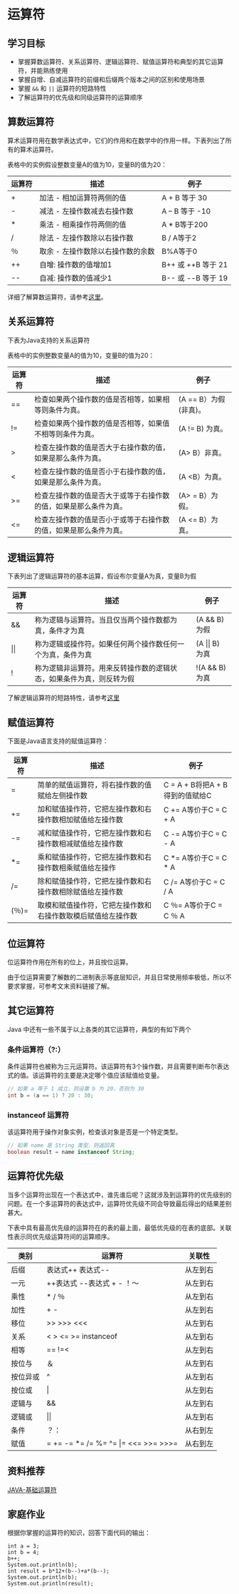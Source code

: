 # 运算符

## 学习目标
- 掌握算数运算符、关系运算符、逻辑运算符、赋值运算符和典型的其它运算符，并能熟练使用
- 掌握自增、自减运算符的前缀和后缀两个版本之间的区别和使用场景
- 掌握 `&&` 和 `||` 运算符的短路特性
- 了解运算符的优先级和同级运算符的运算顺序

## 算数运算符
算术运算符用在数学表达式中，它们的作用和在数学中的作用一样。下表列出了所有的算术运算符。

表格中的实例假设整数变量A的值为10，变量B的值为20：

|运算符|描述|例子|
|-----|----|----|
|+	|加法 - 相加运算符两侧的值|	A + B 等于 30|
|-	|减法 - 左操作数减去右操作数|A – B 等于 -10|
|*	|乘法 - 相乘操作符两侧的值|A * B等于200|
|/	|除法 - 左操作数除以右操作数|B / A等于2|
|％	|取余 - 左操作数除以右操作数的余数|B%A等于0|
|++	|自增: 操作数的值增加1|B++ 或 ++B 等于 21|
|--	|自减: 操作数的值减少1|B-- 或 --B 等于 19|

详细了解算数运算符，请参考[这里](https://www.math.uni-hamburg.de/doc/java/tutorial/java/nutsandbolts/arithmetic.html)。

## 关系运算符
下表为Java支持的关系运算符

表格中的实例整数变量A的值为10，变量B的值为20：


|运算符|	描述|	例子|
|-----|-----|------|
|==	|检查如果两个操作数的值是否相等，如果相等则条件为真。|(A == B）为假(非真)。|
|!=	|检查如果两个操作数的值是否相等，如果值不相等则条件为真。|(A != B) 为真。|
|\>|检查左操作数的值是否大于右操作数的值，如果是那么条件为真。|(A> B）非真。|
|< 	|检查左操作数的值是否小于右操作数的值，如果是那么条件为真。|(A <B）为真。|
|\>=|检查左操作数的值是否大于或等于右操作数的值，如果是那么条件为真。	|(A> = B）为假。|
|<=	|检查左操作数的值是否小于或等于右操作数的值，如果是那么条件为真。|(A <= B）为真。|

## 逻辑运算符
下表列出了逻辑运算符的基本运算，假设布尔变量A为真，变量B为假

|运算符|	描述|	例子|
|-----|-----|------|
|&&	|称为逻辑与运算符。当且仅当两个操作数都为真，条件才为真|(A && B) 为假|
|&verbar;&verbar;|称为逻辑或操作符。如果任何两个操作数任何一个为真，条件为真|(A &verbar;&verbar; B) 为真|
|! |称为逻辑非运算符。用来反转操作数的逻辑状态，如果条件为真，则反转为假|!(A && B) 为真|

了解逻辑运算符的短路特性，请参考[这里](http://cs-fundamentals.com/java-programming/java-logical-operators.php#logical-operators)

## 赋值运算符
下面是Java语言支持的赋值运算符：

|运算符|	描述	|例子|
|-----|-----|-----|
|=	|简单的赋值运算符，将右操作数的值赋给左侧操作数	|C = A + B将把A + B得到的值赋给C|
|+=|	加和赋值操作符，它把左操作数和右操作数相加赋值给左操作数|	C += A等价于C = C + A|
|-=|	减和赋值操作符，它把左操作数和右操作数相减赋值给左操作数|	C -= A等价于C = C - A|
|*=|	乘和赋值操作符，它把左操作数和右操作数相乘赋值给左操作|	C *= A等价于C = C * A|
|/=|	除和赋值操作符，它把左操作数和右操作数相除赋值给左操作数|	C /= A等价于C = C / A|
|(％)=|	取模和赋值操作符，它把左操作数和右操作数取模后赋值给左操作数|	C ％= A等价于C = C ％ A|

## 位运算符
位运算符作用在所有的位上，并且按位运算。

由于位运算需要了解数的二进制表示等底层知识，并且日常使用频率极低，所以不要求掌握，可参考文末资料链接了解。

## 其它运算符
Java 中还有一些不属于以上各类的其它运算符，典型的有如下两个

### 条件运算符（?:）
条件运算符也被称为三元运算符。该运算符有3个操作数，并且需要判断布尔表达式的值。该运算符的主要是决定哪个值应该赋值给变量。
```java
// 如果 a 等于 1 成立，则设置 b 为 20，否则为 30
int b = (a == 1) ? 20 : 30;
```

### instanceof 运算符
该运算符用于操作对象实例，检查该对象是否是一个特定类型。
```java
// 如果 name 是 String 类型，则返回真
boolean result = name instanceof String;
```

## 运算符优先级
当多个运算符出现在一个表达式中，谁先谁后呢？这就涉及到运算符的优先级别的问题。在一个多运算符的表达式中，运算符优先级不同会导致最后得出的结果差别甚大。

下表中具有最高优先级的运算符在的表的最上面，最低优先级的在表的底部。关联性表示同优先级运算符间的运算顺序。

|类别|	运算符	|关联性|
|-----|-----|-----|
|后缀|表达式++ 表达式--	|从左到右|
|一元|++表达式 --表达式 + - ！〜|从左到右|
|乘性|* / ％| 从左到右
|加性|+ -| 从左到右|
|移位|>> >>>  <<<|从左到右|
|关系|< > <= >= instanceof|从左到右|
|相等|==  !=<|从左到右|
|按位与|＆|从左到右|
|按位异或|^|从左到右|
|按位或|&verbar;|从左到右|
|逻辑与|&&|从左到右|
|逻辑或|&verbar;&verbar;|从左到右|
|条件|？：|从右到左|
|赋值|= += -= *= /= %= ^= &verbar;= <<= >>= >>>=|从右到左|

## 资料推荐

[JAVA-基础运算符](https://www.tutorialspoint.com/java/java_basic_operators.htm)

## 家庭作业
根据你掌握的运算符的知识，回答下面代码的输出：
```
int a = 3;
int b = 4;
b++;
System.out.println(b);
int result = b*12+(b--)+a*(b--);
System.out.println(b);
System.out.println(result);
```
